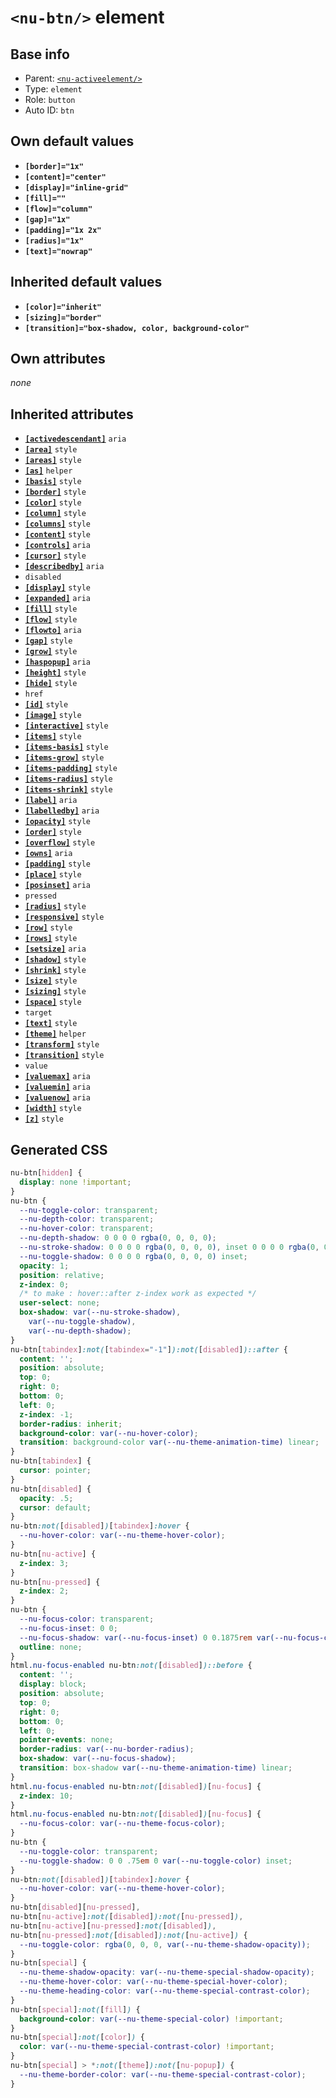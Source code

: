 # `<nu-btn/>` element

## Base info
* Parent: [`<nu-activeelement/>`](./nu-activeelement.md)
* Type: `element`
* Role: `button`
* Auto ID: `btn`


## Own default values
* **`[border]="1x"`**
* **`[content]="center"`**
* **`[display]="inline-grid"`**
* **`[fill]=""`**
* **`[flow]="column"`**
* **`[gap]="1x"`**
* **`[padding]="1x 2x"`**
* **`[radius]="1x"`**
* **`[text]="nowrap"`**

## Inherited default values
* **`[color]="inherit"`**
* **`[sizing]="border"`**
* **`[transition]="box-shadow, color, background-color"`**


## Own attributes
*none*


## Inherited attributes
* **[`[activedescendant]`](../attributes/activedescendant.md)** `aria`
* **[`[area]`](../attributes/area.md)** `style`
* **[`[areas]`](../attributes/areas.md)** `style`
* **[`[as]`](../attributes/as.md)** `helper`
* **[`[basis]`](../attributes/basis.md)** `style`
* **[`[border]`](../attributes/border.md)** `style`
* **[`[color]`](../attributes/color.md)** `style`
* **[`[column]`](../attributes/column.md)** `style`
* **[`[columns]`](../attributes/columns.md)** `style`
* **[`[content]`](../attributes/content.md)** `style`
* **[`[controls]`](../attributes/controls.md)** `aria`
* **[`[cursor]`](../attributes/cursor.md)** `style`
* **[`[describedby]`](../attributes/describedby.md)** `aria`
* `disabled`
* **[`[display]`](../attributes/display.md)** `style`
* **[`[expanded]`](../attributes/expanded.md)** `aria`
* **[`[fill]`](../attributes/fill.md)** `style`
* **[`[flow]`](../attributes/flow.md)** `style`
* **[`[flowto]`](../attributes/flowto.md)** `aria`
* **[`[gap]`](../attributes/gap.md)** `style`
* **[`[grow]`](../attributes/grow.md)** `style`
* **[`[haspopup]`](../attributes/haspopup.md)** `aria`
* **[`[height]`](../attributes/height.md)** `style`
* **[`[hide]`](../attributes/hide.md)** `style`
* `href`
* **[`[id]`](../attributes/id.md)** `style`
* **[`[image]`](../attributes/image.md)** `style`
* **[`[interactive]`](../attributes/interactive.md)** `style`
* **[`[items]`](../attributes/items.md)** `style`
* **[`[items-basis]`](../attributes/items-basis.md)** `style`
* **[`[items-grow]`](../attributes/items-grow.md)** `style`
* **[`[items-padding]`](../attributes/items-padding.md)** `style`
* **[`[items-radius]`](../attributes/items-radius.md)** `style`
* **[`[items-shrink]`](../attributes/items-shrink.md)** `style`
* **[`[label]`](../attributes/label.md)** `aria`
* **[`[labelledby]`](../attributes/labelledby.md)** `aria`
* **[`[opacity]`](../attributes/opacity.md)** `style`
* **[`[order]`](../attributes/order.md)** `style`
* **[`[overflow]`](../attributes/overflow.md)** `style`
* **[`[owns]`](../attributes/owns.md)** `aria`
* **[`[padding]`](../attributes/padding.md)** `style`
* **[`[place]`](../attributes/place.md)** `style`
* **[`[posinset]`](../attributes/posinset.md)** `aria`
* `pressed`
* **[`[radius]`](../attributes/radius.md)** `style`
* **[`[responsive]`](../attributes/responsive.md)** `style`
* **[`[row]`](../attributes/row.md)** `style`
* **[`[rows]`](../attributes/rows.md)** `style`
* **[`[setsize]`](../attributes/setsize.md)** `aria`
* **[`[shadow]`](../attributes/shadow.md)** `style`
* **[`[shrink]`](../attributes/shrink.md)** `style`
* **[`[size]`](../attributes/size.md)** `style`
* **[`[sizing]`](../attributes/sizing.md)** `style`
* **[`[space]`](../attributes/space.md)** `style`
* `target`
* **[`[text]`](../attributes/text.md)** `style`
* **[`[theme]`](../attributes/theme.md)** `helper`
* **[`[transform]`](../attributes/transform.md)** `style`
* **[`[transition]`](../attributes/transition.md)** `style`
* `value`
* **[`[valuemax]`](../attributes/valuemax.md)** `aria`
* **[`[valuemin]`](../attributes/valuemin.md)** `aria`
* **[`[valuenow]`](../attributes/valuenow.md)** `aria`
* **[`[width]`](../attributes/width.md)** `style`
* **[`[z]`](../attributes/z.md)** `style`

## Generated CSS
```css
nu-btn[hidden] {
  display: none !important;
}
nu-btn {
  --nu-toggle-color: transparent;
  --nu-depth-color: transparent;
  --nu-hover-color: transparent;
  --nu-depth-shadow: 0 0 0 0 rgba(0, 0, 0, 0);
  --nu-stroke-shadow: 0 0 0 0 rgba(0, 0, 0, 0), inset 0 0 0 0 rgba(0, 0, 0, 0);
  --nu-toggle-shadow: 0 0 0 0 rgba(0, 0, 0, 0) inset;
  opacity: 1;
  position: relative;
  z-index: 0;
  /* to make : hover::after z-index work as expected */
  user-select: none;
  box-shadow: var(--nu-stroke-shadow),
    var(--nu-toggle-shadow),
    var(--nu-depth-shadow);
}
nu-btn[tabindex]:not([tabindex="-1"]):not([disabled])::after {
  content: '';
  position: absolute;
  top: 0;
  right: 0;
  bottom: 0;
  left: 0;
  z-index: -1;
  border-radius: inherit;
  background-color: var(--nu-hover-color);
  transition: background-color var(--nu-theme-animation-time) linear;
}
nu-btn[tabindex] {
  cursor: pointer;
}
nu-btn[disabled] {
  opacity: .5;
  cursor: default;
}
nu-btn:not([disabled])[tabindex]:hover {
  --nu-hover-color: var(--nu-theme-hover-color);
}
nu-btn[nu-active] {
  z-index: 3;
}
nu-btn[nu-pressed] {
  z-index: 2;
}
nu-btn {
  --nu-focus-color: transparent;
  --nu-focus-inset: 0 0;
  --nu-focus-shadow: var(--nu-focus-inset) 0 0.1875rem var(--nu-focus-color);
  outline: none;
}
html.nu-focus-enabled nu-btn:not([disabled])::before {
  content: '';
  display: block;
  position: absolute;
  top: 0;
  right: 0;
  bottom: 0;
  left: 0;
  pointer-events: none;
  border-radius: var(--nu-border-radius);
  box-shadow: var(--nu-focus-shadow);
  transition: box-shadow var(--nu-theme-animation-time) linear;
}
html.nu-focus-enabled nu-btn:not([disabled])[nu-focus] {
  z-index: 10;
}
html.nu-focus-enabled nu-btn:not([disabled])[nu-focus] {
  --nu-focus-color: var(--nu-theme-focus-color);
}
nu-btn {
  --nu-toggle-color: transparent;
  --nu-toggle-shadow: 0 0 .75em 0 var(--nu-toggle-color) inset;
}
nu-btn:not([disabled])[tabindex]:hover {
  --nu-hover-color: var(--nu-theme-hover-color);
}
nu-btn[disabled][nu-pressed],
nu-btn[nu-active]:not([disabled]):not([nu-pressed]),
nu-btn[nu-active][nu-pressed]:not([disabled]),
nu-btn[nu-pressed]:not([disabled]):not([nu-active]) {
  --nu-toggle-color: rgba(0, 0, 0, var(--nu-theme-shadow-opacity));
}
nu-btn[special] {
  --nu-theme-shadow-opacity: var(--nu-theme-special-shadow-opacity);
  --nu-theme-hover-color: var(--nu-theme-special-hover-color);
  --nu-theme-heading-color: var(--nu-theme-special-contrast-color);
}
nu-btn[special]:not([fill]) {
  background-color: var(--nu-theme-special-color) !important;
}
nu-btn[special]:not([color]) {
  color: var(--nu-theme-special-contrast-color) !important;
}
nu-btn[special] > *:not([theme]):not([nu-popup]) {
  --nu-theme-border-color: var(--nu-theme-special-contrast-color);
}
```
